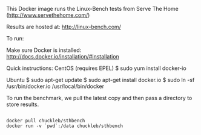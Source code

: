 This Docker image runs the Linux-Bench tests from Serve The Home (http://www.servethehome.com/)

Results are hosted at: http://linux-bench.com/

To run:

Make sure Docker is installed:  
http://docs.docker.io/installation/#installation  

Quick instructions: 
CentOS (requires EPEL)
$ sudo yum install docker-io

Ubuntu
$ sudo apt-get update
$ sudo apt-get install docker.io
$ sudo ln -sf /usr/bin/docker.io /usr/local/bin/docker


To run the benchmark, we pull the latest copy and then pass a directory to store results.  
<pre><code>
docker pull chuckleb/sthbench  
docker run -v `pwd`:/data chuckleb/sthbench
</code></pre>
